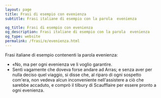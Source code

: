 ```yaml
---
layout: page
title: Frasi di esempio con evenienza 
subtitle: Frasi italiane di esempio con la parola  evenienza

og_title: Frasi di esempio con evenienza 
og_description: Frasi italiane di esempio con la parola  evenienza
og_type: website
permalink: /frasi/e/evenienza.html
---
```


Frasi italiane di esempio contenenti la parola evenienza:


- «No, ma per ogni evenienza ve li voglio garantire.
- Sentì vagamente che doveva forse andare ad Arras; e senza aver per nulla deciso quel viaggio, si disse che, al riparo di ogni sospetto com'era, non vedeva alcun inconveniente nell'assistere a ciò che sarebbe accaduto, e comprò il tilbury di Scaufflaire per essere pronto a ogni evenienza.
